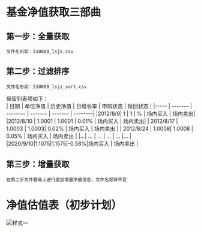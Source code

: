 # 基金净值获取三部曲

## 第一步：全量获取
	文件名形如：510880_lsjz.csv
## 第二步：过滤排序
	文件名形如：510880_lsjz_sort.csv
保留列表项如下：<br>
| 日期 | 单位净值 | 历史净值 | 日增长率 | 申购状态 | 赎回状态 |
|----- | ------- | -------- | ------- | ------- | --------|
|2012/8/9| 1 | 1 | % | 场内买入 | 场内卖出|
|2012/8/10 | 1.0001 | 1.0001 | 0.01% | 场内买入 | 场内卖出|
| 2012/8/17 | 1.0003 | 1.0003| 0.02% | 场内买入 | 场内卖出 |
| 2012/8/24 | 1.0008| 1.0008 | 0.05% | 场内买入 | 场内卖出 |
|...| ... | ... | ... | ... |... |
|2020/9/10|1.1075|1.1575|-0.58%|场内买入 | 场内卖出 |

## 第三步：增量获取
	在第二步文件基础上进行追加增量净值信息，文件名保持不变

# 净值估值表（初步计划）

![样式一](https://github.com/sunday2018/myMarkdownImage/blob/master/%E5%87%80%E5%80%BC%E4%BC%B0%E5%80%BC%E6%A0%B7%E5%BC%8F%E4%B8%80.png)
